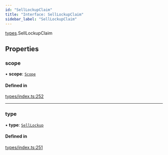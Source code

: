 ```yaml
---
id: "SellLockupClaim"
title: "Interface: SellLockupClaim"
sidebar_label: "SellLockupClaim"
---
```


[types](../../../modules/Types/Types.md).SellLockupClaim

## Properties

### scope

• **scope**: [`Scope`](../Scope/Scope.md)

#### Defined in

[types/index.ts:252](https://github.com/PolymeshAssociation/polymesh-sdk/blob/95e180d2/src/types/index.ts#L252)

___

### type

• **type**: [`SellLockup`](../../../enums/Types/ClaimType/ClaimType.md#selllockup)

#### Defined in

[types/index.ts:251](https://github.com/PolymeshAssociation/polymesh-sdk/blob/95e180d2/src/types/index.ts#L251)

